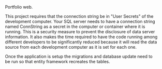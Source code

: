 Portfolio web.

This project requires that the connection string be in "User Secrets" of the development computer.  Your SQL server needs to have a connection string named
ConnString as a secret in the computer or container where it is running.  This is a security measure to prevent the disclosure of data server information.  It also makes the time required to have the code running among different developers to be significantly reduced because it will read the data source from each development computer as it is set for each one.

Once the application is setup the migrations and database update need to be run so that entity framework recreates the tables.

